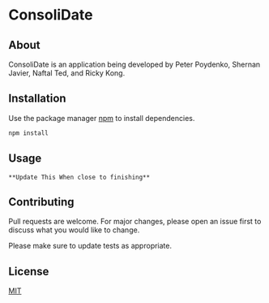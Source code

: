 # ConsoliDate



## About

ConsoliDate is an application being developed by Peter Poydenko, Shernan Javier, Naftal Ted, and Ricky Kong.

## Installation

Use the package manager [npm](https://www.npmjs.com/) to install dependencies.

```bash
npm install
```

## Usage

```
**Update This When close to finishing**
```

## Contributing
Pull requests are welcome. For major changes, please open an issue first to discuss what you would like to change.

Please make sure to update tests as appropriate.

## License
[MIT](https://choosealicense.com/licenses/mit/)
